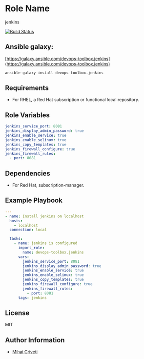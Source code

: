 Role Name
=========

jenkins

[![Build Status](https://travis-ci.org/cmihai-ansible/jenkins.svg?branch=master)](https://travis-ci.org/cmihai-ansible/jenkins)

Ansible galaxy:
---------------

[https://galaxy.ansible.com/devops-toolbox.jenkins](https://galaxy.ansible.com/devops-toolbox.jenkins)

```bash
ansible-galaxy install devops-toolbox.jenkins
```

Requirements
------------

- For RHEL, a Red Hat subscription or functional local repository.

Role Variables
--------------

```yaml
jenkins_service_port: 8081
jenkins_display_admin_password: true
jenkins_enable_service: true
jenkins_enable_selinux: true
jenkins_copy_templates: true
jenkins_firewall_configure: true
jenkins_firewall_rules:
  - port: 8081
```

Dependencies
------------

- For Red Hat, subscription-manager.

Example Playbook
----------------

```yaml
---
- name: Install jenkins on localhost
  hosts:
    - localhost
  connection: local

  tasks:
    - name: jenkins is configured
      import_role:
        name: devops-toolbox.jenkins
      vars:
        jenkins_service_port: 8081
        jenkins_display_admin_password: true
        jenkins_enable_service: true
        jenkins_enable_selinux: true
        jenkins_copy_templates: true
        jenkins_firewall_configure: true
        jenkins_firewall_rules:
          - port: 8081
      tags: jenkins
```

License
-------

MIT

Author Information
------------------

- [Mihai Criveti](https://www.linkedin.com/in/devops-toolbox.)

